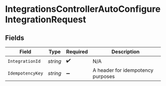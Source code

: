 # IntegrationsControllerAutoConfigureIntegrationRequest


## Fields

| Field                             | Type                              | Required                          | Description                       |
| --------------------------------- | --------------------------------- | --------------------------------- | --------------------------------- |
| `IntegrationId`                   | *string*                          | :heavy_check_mark:                | N/A                               |
| `IdempotencyKey`                  | *string*                          | :heavy_minus_sign:                | A header for idempotency purposes |